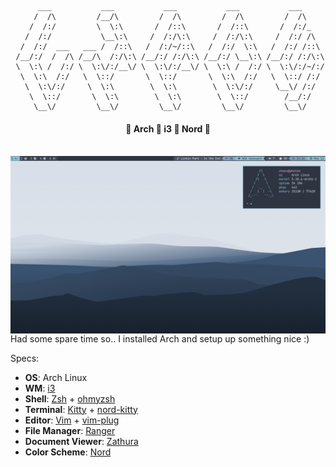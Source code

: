 <div align="center">

```
      ___           ___           ___           ___           ___     
     /  /\         /__/\         /  /\         /  /\         /  /\    
    /  /:/         \  \:\       /  /::\       /  /::\       /  /:/_   
   /  /:/           \__\:\     /  /:/\:\     /  /:/\:\     /  /:/ /\  
  /  /:/  ___   ___ /  /::\   /  /:/~/::\   /  /:/  \:\   /  /:/ /::\ 
 /__/:/  /  /\ /__/\  /:/\:\ /__/:/ /:/\:\ /__/:/ \__\:\ /__/:/ /:/\:\
 \  \:\ /  /:/ \  \:\/:/__\/ \  \:\/:/__\/ \  \:\ /  /:/ \  \:\/:/~/:/
  \  \:\  /:/   \  \::/       \  \::/       \  \:\  /:/   \  \::/ /:/ 
   \  \:\/:/     \  \:\        \  \:\        \  \:\/:/     \__\/ /:/  
    \  \::/       \  \:\        \  \:\        \  \::/        /__/:/   
     \__\/         \__\/         \__\/         \__\/         \__\/    
```

#### :diamond_shape_with_a_dot_inside: Arch :diamond_shape_with_a_dot_inside: i3 :diamond_shape_with_a_dot_inside: Nord    :diamond_shape_with_a_dot_inside:
</div>

<br>

<img src="https://raw.githubusercontent.com/chebro/dotfiles/master/Misc/screenshots/1.png" alt="img" align="right" width="680px">

Had some spare time so.. I installed Arch and setup up something nice :)

Specs:
+ **OS**: Arch Linux
+ **WM**: [i3](https://github.com/Airblader/i3)
+ **Shell**: [Zsh](https://wiki.archlinux.org/index.php/Zsh) + [ohmyzsh](https://github.com/ohmyzsh/ohmyzsh)
+ **Terminal**: [Kitty](https://github.com/kovidgoyal/kitty/) + [nord-kitty](https://github.com/connorholyday/nord-kitty)
+ **Editor**: [Vim](https://github.com/vim/vim) + [vim-plug](https://github.com/junegunn/vim-plug)
+ **File Manager**: [Ranger](https://github.com/ranger/ranger)
+ **Document Viewer**: [Zathura](https://pwmt.org/projects/zathura/)
+ **Color Scheme**: [Nord](https://www.nordtheme.com/)
